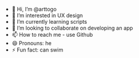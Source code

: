 - 👋 Hi, I’m @arttogo
- 👀 I’m interested in UX design
- 🌱 I’m currently learning scripts
- 💞️ I’m looking to collaborate on developing an app
- 📫 How to reach me - use Github
- 😄 Pronouns: he
- ⚡ Fun fact: can swim

<!---
arttogo/arttogo is a ✨ special ✨ repository because its `README.md` (this file) appears on your GitHub profile.
You can click the Preview link to take a look at your changes.
--->
